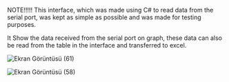 NOTE!!!!!
This interface, which was made using C# to read data from the serial port, was kept as simple as possible and was made for testing purposes.

It Show the data received from the serial port on graph, these data can also be read from the table in the interface and transferred to excel.

![Ekran Görüntüsü (61)](https://user-images.githubusercontent.com/70153893/165108751-c4c9a169-a27c-4134-943f-fb09d25aa8aa.png)




![Ekran Görüntüsü (58)](https://user-images.githubusercontent.com/70153893/165108330-7b895667-0ca5-40d6-9e5f-cc2c5286900a.png)
